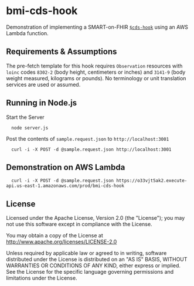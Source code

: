 # bmi-cds-hook

Demonstration of implementing a SMART-on-FHIR [`$cds-hook`](https://github.com/jmandel/cds-hooks/wiki)
using an AWS Lambda function.

## Requirements & Assumptions

The pre-fetch template for this hook requires `Observation` resources
with `loinc` codes `8302-2` (body height, centimeters or inches) and `3141-9`
(body weight measured, kilograms or pounds). No terminology or unit
translation services are used or assumed.

## Running in Node.js

Start the Server

      node server.js

Post the contents of `sample.request.json` to `http://localhost:3001`

      curl -i -X POST -d @sample.request.json http://localhost:3001

## Demonstration on AWS Lambda

      curl -i -X POST -d @sample.request.json https://o33vjt5ak2.execute-api.us-east-1.amazonaws.com/prod/bmi-cds-hook

## License

Licensed under the Apache License, Version 2.0 (the "License"); you may not use this software except in compliance with the License.

You may obtain a copy of the License at http://www.apache.org/licenses/LICENSE-2.0

Unless required by applicable law or agreed to in writing, software distributed under the License is distributed on an "AS IS" BASIS, WITHOUT WARRANTIES OR CONDITIONS OF ANY KIND, either express or implied. See the License for the specific language governing permissions and limitations under the License.

